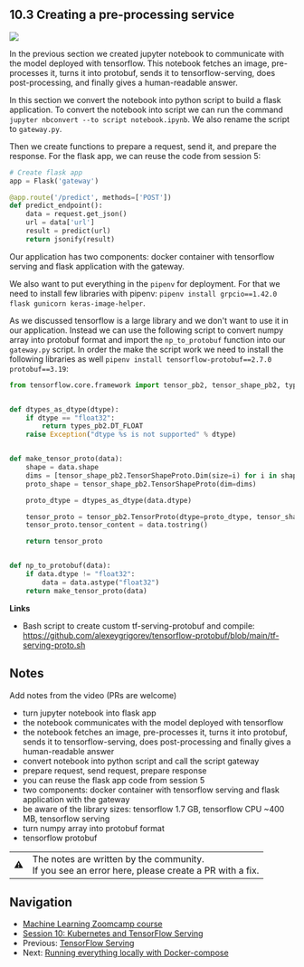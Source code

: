 
## 10.3 Creating a pre-processing service

<a href="https://www.youtube.com/watch?v=OIlrS14Zi0o&list=PL3MmuxUbc_hIhxl5Ji8t4O6lPAOpHaCLR"><img src="images/thumbnail-10-03.jpg"></a>
 

In the previous section we created jupyter notebook to communicate with the model deployed with tensorflow. This notebook fetches an image, pre-processes it, turns it into protobuf, sends it to tensorflow-serving, does post-processing, and finally gives a human-readable answer.

In this section we convert the notebook into python script to build a flask application. To convert the notebook into script we can run the command `jupyter nbconvert --to script notebook.ipynb`. We also rename the script to  `gateway.py`.

Then we create functions to prepare a request, send it, and prepare the response. For the flask app, we can reuse the code from session 5:

```python
# Create flask app
app = Flask('gateway')

@app.route('/predict', methods=['POST'])
def predict_endpoint():
    data = request.get_json()
    url = data['url']
    result = predict(url)
    return jsonify(result)
```

Our application has two components: docker container with tensorflow serving and flask application with the gateway.

We also want to put everything in the `pipenv` for deployment. For that we need to install few libraries with pipenv: `pipenv install grpcio==1.42.0 flask gunicorn keras-image-helper`.

As we discussed tensorflow is a large library and we don't want to use it in our application. Instead we can use the following script to convert numpy array into protobuf format and import the `np_to_protobuf` function into our `gateway.py` script. In order the make the script work we need to install the following libraries as well `pipenv install tensorflow-protobuf==2.7.0 protobuf==3.19`:

```python
from tensorflow.core.framework import tensor_pb2, tensor_shape_pb2, types_pb2


def dtypes_as_dtype(dtype):
    if dtype == "float32":
        return types_pb2.DT_FLOAT
    raise Exception("dtype %s is not supported" % dtype)


def make_tensor_proto(data):
    shape = data.shape
    dims = [tensor_shape_pb2.TensorShapeProto.Dim(size=i) for i in shape]
    proto_shape = tensor_shape_pb2.TensorShapeProto(dim=dims)

    proto_dtype = dtypes_as_dtype(data.dtype)

    tensor_proto = tensor_pb2.TensorProto(dtype=proto_dtype, tensor_shape=proto_shape)
    tensor_proto.tensor_content = data.tostring()

    return tensor_proto


def np_to_protobuf(data):
    if data.dtype != "float32":
        data = data.astype("float32")
    return make_tensor_proto(data)
```

**Links**

- Bash script to create custom tf-serving-protobuf and compile: https://github.com/alexeygrigorev/tensorflow-protobuf/blob/main/tf-serving-proto.sh


## Notes

Add notes from the video (PRs are welcome)

* turn jupyter notebook into flask app
* the notebook communicates with the model deployed with tensorflow
* the notebook fetches an image, pre-processes it, turns it into protobuf, sends it to tensorflow-serving, does post-processing and finally gives a human-readable answer
* convert notebook into python script and call the script gateway
* prepare request, send request, prepare response
* you can reuse the flask app code from session 5
* two components: docker container with tensorflow serving and flask application with the gateway
* be aware of the library sizes: tensorflow 1.7 GB, tensorflow CPU ~400 MB, tensorflow serving
* turn numpy array into protobuf format
* tensorflow protobuf

<table>
   <tr>
      <td>⚠️</td>
      <td>
         The notes are written by the community. <br>
         If you see an error here, please create a PR with a fix.
      </td>
   </tr>
</table>


## Navigation

* [Machine Learning Zoomcamp course](../)
* [Session 10: Kubernetes and TensorFlow Serving](./)
* Previous: [TensorFlow Serving](02-tensorflow-serving.md)
* Next: [Running everything locally with Docker-compose](04-docker-compose.md)
